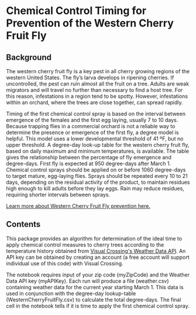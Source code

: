 # Chemical Control Timing for Prevention of the Western Cherry Fruit Fly

## Background

The western cherry fruit fly is a key pest in all cherry growing regions of the western United States. The fly’s larva develops in ripening cherries. If uncontrolled, the pest can ruin almost all the fruit on a tree. Adults are weak migrators and will travel no further than necessary to find a host tree. For this reason, infestations in a region tend to be spotty. However, infestations within an orchard, where the trees are close together, can spread rapidly.

Timing of the first chemical control spray is based on the interval between emergence of the females and the first egg laying, usually 7 to 10 days. Because trapping flies in a commercial orchard is not a reliable way to determine the presence or emergence of the first fly, a degree model is helpful. This model uses a lower developmental threshold of 41 ºF, but no upper threshold. A degree-day look-up table for the western cherry fruit fly, based on daily maximum and minimum temperatures, is available. The table gives the relationship between the percentage of fly emergence and degree-days. First fly is expected at 950 degree-days after March 1. Chemical control sprays should be applied on or before 1060 degree-days to target mature, egg-laying flies. Sprays should be repeated every 10 to 21 days, depending on the residual activity of the product, to maintain residues high enough to kill adults before they lay eggs. Rain may reduce residues, requiring shorter intervals between sprays.

[Learn more about Western Cherry Fruit Fly prevention here.](http://treefruit.wsu.edu/crop-protection/opm/western-cherry-fruit-fly/)

## Contents

This package provides an algorithm for determination of the ideal time to apply chemical control measures to cherry trees according to the temperature history obtained from [Visual Crossing's Weather Data API](https://www.visualcrossing.com/). An API key can be obtained by creating an account (a free account will support individual use of this code) with Visual Crossing. 

The notebook requires input of your zip code (myZipCode) and the Weather Data API key (myAPIKey). Each run will produce a file (weather.csv) containing weather data for the current year starting March 1. This data is used in conjunction with the degree-day lookup-table (WesternCherryFruitFly.csv) to calculate the total degree-days. The final cell in the notebook tells if it is time to apply the first chemical control spray.
